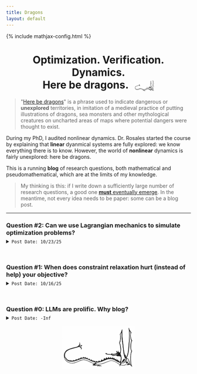 ```yaml
---
title: Dragons
layout: default
---
```

{% include mathjax-config.html %}

<h1  align="center">
    Optimization. Verification. Dynamics.<br>
    Here be dragons. <img src="/photos/dragon.jpg" alt="logo" style="height:32px; vertical-align:middle; margin-left:10px;">
</h1>

>"[Here be dragons](https://en.wikipedia.org/wiki/Here_be_dragons)" is a phrase used to indicate dangerous or **unexplored** territories, in imitation of a medieval practice of putting illustrations of dragons, sea monsters and other mythological creatures on uncharted areas of maps where potential dangers were thought to exist.

During my PhD, I audited nonlinear dynamics. Dr. Rosales started the course by explaining that **linear** dyanmical systems are fully explored: we know everything there is to know. However, the world of **nonlinear** dynamics is fairly unexplored: here be dragons.

This is a running **blog** of research questions, both mathematical and pseudomathematical, which are at the limits of my knowledge.

<!--
* Some questions are mathematical
* Some are pseudomathematical
* All are inspired by real life observations and hopefully have some degree of research value
-->

> My thinking is this: if I write down a sufficiently large number of research questions, a good one [**must** eventually emerge](https://en.wikipedia.org/wiki/Infinite_monkey_theorem). In the meantime, not every idea needs to be paper: some can be a blog post.

***




<!--
<h3 style="font-weight:bold; margin-bottom:5px;">Question #3: Does information propagate non-locally through a sparse graph?</h3>
<details markdown="1">
<summary><code>Post Date: 10/24/25</code></summary>

</details>
<hr style="height:15px; visibility:hidden;" />

-->











<h3 style="font-weight:bold; margin-bottom:5px;">Question #2: Can we use Lagrangian mechanics to simulate optimization problems?</h3>
<details markdown="1">
<summary><code>Post Date: 10/23/25</code></summary>

**tl;dr**: Quantum people do this all the time.

Drop a ping-pong ball into a mountain crevasse. It will ping-pong about until it reaches the bottom. And if we make some light convexity assumptions, it should reliably reach the true, actual bottom. 

This post is inspired by a computational problem: gradient-based methods tend to have a hard time solving some convex optimization problems. For example, problem **(6b)** in [our recent paper](https://arxiv.org/pdf/2406.13191) is easily solvable in the DC-OPF context, but when we posed a similar problem in the AC context, gradient descent had a very hard time solving the problem. This problem is convex, and it is virtually unconstrained, but we still couldn't solve it with gradient-based methods.

This is surprising: if you keep moving downhill, won't you *eventually* just reach the bottom? Maybe.

In graduate school, I took the Course 2 (MechE) graduate level dynamics class, taught by Dr. Akylas. This course focused on mechanical dynamics, where we derove the equations of motion ($\dot x = f(x)$) for various mechanical systems: spinning tops, bouncing balls, vibrating strings, etc. 

Generally, there are two methods for deriving the equations of motion. In the **direct** method, equations of motions are written down, well, directly (i.e., $m {\ddot x}=\sum f_i$ for translational systems, and $j {\ddot \theta}=\sum \tau_i$ for rotational systems). For complex dynamical systems, this method can become extremely hard, intractable even.

The indirect method uses the **Lagrangian** ${\mathcal L}=T-U$, which captures the energy of the system in a single scalar function. By then computing the partial derivative equation

$$
\begin{equation}\label{eq:Lag_eqs}
\frac{d}{dt}\frac{d\mathcal{L}}{d\dot{x}}-\frac{d\mathcal{L}}{dx}=0,
\end{equation}
$$ 

the equations of motion magically appear. This method is built on the **principle of least action**: in passing from one state to another, the integral of the kinetic energy must be least.

Anyways, we can view an optimization problem like 

$$
\begin{equation}\label{eq:opt_classical}
\begin{aligned}
\min\quad & f(x)\\
\text{s.t.}\quad & g(x)\le0\\
 & h(x)=0.
\end{aligned}
\end{equation}
$$ 

as a problem of simulating a dynamical system. In this system:
* $f(x)$ represents the potential energy of the state
* $g(x)$ and $h(x)$ represent hard constraints (e.g., crevasse walls)
* $m{\ddot x}$ is the state's kinetic energy, where $m$ is some assigned mass

Using \eqref{eq:Lag_eqs}, we can then simulate this system; by adding a little bit of friction, this system's final energy state should be the local minimum solution to the optimization problem.

Now, I am not the first one to make this observation: this approach is popular in the Quantum world (see, for example, [Quantum Hamiltonian Descent (QHD)](https://arxiv.org/pdf/2303.01471)). However, my curiosity is a bit more pure: does direct CPU/GPU-based simulation of \eqref{eq:Lag_eqs} with e.g., foreward Euler, provide a reliable method of solving convex optimization problems? Nature is pretty good at solving equations of motion. Can we copy her and improve upon vanilla gradient descent/[PDHG](https://www.gurobi.com/resources/introducing-gurobis-first-gpu-accelerated-solver/?utm_source=linkedin&utm_medium=social&utm_content=blog)?


</details>
<hr style="height:15px; visibility:hidden;" />















<h3 style="font-weight:bold; margin-bottom:5px;">Question #1: When does constraint relaxation hurt (instead of help) your objective?</h3>
<details markdown="1">
<summary><code>Post Date: 10/16/25</code></summary>

Sometimes, constraints make us happier.

We call the problem

$$
\begin{equation}\label{eq:opt}
\begin{aligned}
\min \quad & f_0(x)\\
\text{s.t.} \quad & f_1(x) \le 0\\
                 & f_2(x) \le 0\\
\end{aligned}
\end{equation}
$$ 

a *constrained* optimization problem. If nonconvexity is present in this problem, we may take a "convex relaxation" of the problem. The resulting convex relaxation solution will necessarily lower bound the original optimization problem \eqref{eq:opt}.

Another valid relaxation is to *drop a constraint entirely* (e.g., remove $f_2(x)\le 0$). In this case, the solution to the relaxed problem will also lower bound the original problem. 

Sometimes in life, we get to drop constraints. For example, this post was inspired by the problem of parking at UVM. I am a new faculty member, so I park **far** from my office in Billings. This is a hard constraint which causes me to "lose" a lot of time walking (or long boarding) across campus. For two+ years, I have looked forward to being elevated to a "green" parking permit, which will allow me to park right next to my office.

Will a green permit make me happier? It will allow me to drop a constraint, so, mathematically, I will provably be *at least as happy as I was before I was promoted to a green permit*. The proof is simple: if parking near my office makes me *less* happy, then I can continue to park on the far side of campus.

However, we all know this would never happen. The moment I receive the green permit, I will never walk across campus again. No more fun long board rides. No more scurrying across main street with the undergrads. No more trudging through the ice and snow. These things are hard, and they do consume a lot of time, but whether I admit it or not, they do make me happier. They improve my fitness, they get me out amoung the people, and they keep me "alive". 

It seems, therefore, that dropping a constraint will probably make me less happy (i.e., it will raise my objective function, rather than lower it (lower is better!)). This is a paradox. It is similar in nature to [Braess' paradox](https://en.wikipedia.org/wiki/Braess%27_paradox), which tells us that sometimes, adding a new road (i.e., dropping a constraint) can slow traffic down. In this case, with self-interested rational agents, the optimal traffic pattern is somehow an **unstable equilibrium**, so suboptimality emerges naturally. For Braess' paradox to appear, you need multiple competing agents. In my parking conundrum, however, there is just one agent: me.

To resolve my problem mathematically, I think I need to admit that there are "latent" constraints that I am not enforcing, nor needing to enfocrce, when I park across campus (e.g., daily step count, human interaction, etc.). When I drop a constraint, these latent constraints become violated, and my happiness pays the price.

`Research question: in single-operator/agent systems, when does mathematical relaxation (i.e., constraint dropping) lead to worse, and not better, system performance?`

Here's to walking.
</details>
<hr style="height:15px; visibility:hidden;" />










<h3 style="font-weight:bold; margin-bottom:5px;">Question #0: LLMs are prolific. Why blog?</h3>
<details markdown="1">
<summary><code>Post Date: -Inf</code></summary>

I enjoy writing. I also enjoy exploring technical ideas. I think writing helps *flesh out* these ideas. It helps to concretize them, bring them into focus, and acknowledge their limitations. I especially like when ideas are inspired by our daily, lived experiences. Science is filled with examples of brilliant ideas that were inspired by the everyday happens of life. For example:

* Luitzen Egbertus Jan Brouwer [stirring his coffee](https://sites.pitt.edu/~armin/publicdocs/Delta%20-%20Brouwer.pdf) and proposing his fixed point theorem
* Einstein's ["happiest" thought](https://arxiv.org/pdf/2209.13781): realizing that falling and weightless are equivalent
* Leonhard Euler trying to cross the [seven bridges of Königsberg](https://en.wikipedia.org/wiki/Seven_Bridges_of_K%C3%B6nigsberg) only once
* James Clerk Maxwell conceptualizing electromagetism via [mechanical gears](https://qstbb.pa.msu.edu/storage/new_ed/e_and_m/J-140_Maxwell_3_S4.html)
* Terance Tao [rolling around on the floor](https://mathstodon.xyz/@tao/113465889558324816), with his eyes closed, to solve the  wave maps equation 
* Stan Ulman using his experience gambling and playing cards to concoct the [Monte Carlo](https://en.wikipedia.org/wiki/Monte_Carlo_method) method
* The apple [falling on Newton's head](https://scottberkun.com/wp-content/uploads/2010/01/Newton_apple.jpg)...

LLMs do not (yet) have these daily lived experiences. They can synthesize the discoveries of humans in beautiful ways, and they can even suggest some cool new ones, but they can't pole vault, they can't walk across campus, they can't stick their hand out a car window and feel their hand flutter in the wind...

So, I am blogging about ideas. Not in spite of LLMs, but because of them. With the amout of AI-assistance I receive in my daily life, I crave clarity of thought more than ever before. And I want to make room for synthesizing the mathematical with the everday. Since, in the end, life and math should be somehow invariant.

</details>

<p align="center">
  <img src="/photos/dragon.jpg" width="200">
</p>